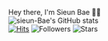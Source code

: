 Hey there, I'm Sieun Bae 🙋‍♀️
<br>
![sieun-Bae's GitHub stats](https://github-readme-stats.vercel.app/api?username=sieun-Bae&theme=monokai&show_icons=true&count_private=true)
<br>
[![Hits](https://hits.seeyoufarm.com/api/count/incr/badge.svg?url=https%3A%2F%2Fgithub.com%2Fsieun-Bae&count_bg=%23FF6E96&title_bg=%23282A36&icon=iconify.svg&icon_color=%23E7E7E7&title=hits&edge_flat=false)](https://hits.seeyoufarm.com)
![Followers](https://img.shields.io/github/followers/sieun-Bae?color=%23ff6e96&logoColor=%23282a36)
![Stars](https://img.shields.io/github/stars/sieun-Bae?color=%23ff6e96&logoColor=%23282a36)

<!--br>
<a href="https://github.com/sieun-Bae/feature-engineering">
  <img align="center" src="https://github-readme-stats.vercel.app/api/pin/?username=sieun-Bae&repo=feature-engineering&theme=buefy" />
</a>
<a href="https://github.com/sieun-Bae/django-nlp">
  <img align="center" src="https://github-readme-stats.vercel.app/api/pin/?username=sieun-Bae&repo=django-nlp&theme=buefy" />
</a>

